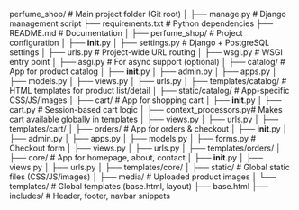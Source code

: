 perfume_shop/                # Main project folder (Git root)
│
├── manage.py                # Django management script
├── requirements.txt         # Python dependencies
├── README.md                # Documentation
│
├── perfume_shop/            # Project configuration
│   ├── __init__.py
│   ├── settings.py          # Django + PostgreSQL settings
│   ├── urls.py              # Project-wide URL routing
│   ├── wsgi.py              # WSGI entry point
│   ├── asgi.py              # For async support (optional)
│
├── catalog/                 # App for product catalog
│   ├── __init__.py
│   ├── admin.py
│   ├── apps.py
│   ├── models.py
│   ├── views.py
│   ├── urls.py
│   ├── templates/catalog/   # HTML templates for product list/detail
│   ├── static/catalog/      # App-specific CSS/JS/images
│
├── cart/                    # App for shopping cart
│   ├── __init__.py
│   ├── cart.py              # Session-based cart logic
│   ├── context_processors.py# Makes cart available globally in templates
│   ├── views.py
│   ├── urls.py
│   ├── templates/cart/
│
├── orders/                  # App for orders & checkout
│   ├── __init__.py
│   ├── admin.py
│   ├── apps.py
│   ├── models.py
│   ├── forms.py             # Checkout form
│   ├── views.py
│   ├── urls.py
│   ├── templates/orders/
│
├── core/                    # App for homepage, about, contact
│   ├── __init__.py
│   ├── views.py
│   ├── urls.py
│   ├── templates/core/
│
├── static/                  # Global static files (CSS/JS/images)
│
├── media/                   # Uploaded product images
│
└── templates/               # Global templates (base.html, layout)
    ├── base.html
    ├── includes/            # Header, footer, navbar snippets
